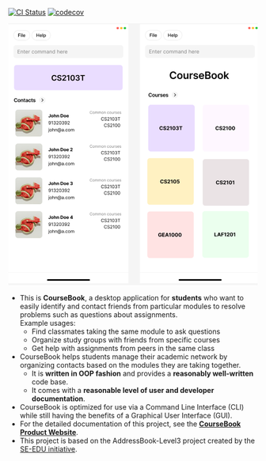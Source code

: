 [![CI Status](https://github.com/AY2526S1-CS2103T-F10-2/tp/actions/workflows/gradle.yml/badge.svg)](https://github.com/AY2526S1-CS2103T-F10-2/tp/actions/workflows/gradle.yml)
[![codecov](https://codecov.io/gh/AY2526S1-CS2103T-F10-2/tp/branch/master/graph/badge.svg?token=UAX1HBG4BO)](https://codecov.io/gh/AY2526S1-CS2103T-F10-2/tp)

![Ui](docs/images/Ui.png)

* This is **CourseBook**, a desktop application for **students** who want to easily identify and contact friends from particular modules to resolve problems such as questions about assignments.<br>
  Example usages:
  * Find classmates taking the same module to ask questions
  * Organize study groups with friends from specific courses
  * Get help with assignments from peers in the same class
* CourseBook helps students manage their academic network by organizing contacts based on the modules they are taking together.
  * It is **written in OOP fashion** and provides a **reasonably well-written** code base.
  * It comes with a **reasonable level of user and developer documentation**.
* CourseBook is optimized for use via a Command Line Interface (CLI) while still having the benefits of a Graphical User Interface (GUI).
* For the detailed documentation of this project, see the **[CourseBook Product Website](https://ay2526s1-cs2103t-f10-2.github.io/tp/)**.
* This project is based on the AddressBook-Level3 project created by the [SE-EDU initiative](https://se-education.org).
